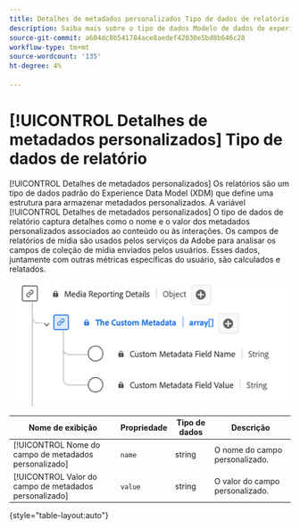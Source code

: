 ```yaml
---
title: Detalhes de metadados personalizados Tipo de dados de relatório
description: Saiba mais sobre o tipo de dados Modelo de dados de experiência de relatório de detalhes de metadados personalizados (XDM).
source-git-commit: a604dc8b541784ace8aedef42030e5bd8b646c28
workflow-type: tm+mt
source-wordcount: '135'
ht-degree: 4%

---
```


# [!UICONTROL Detalhes de metadados personalizados] Tipo de dados de relatório

[!UICONTROL Detalhes de metadados personalizados] Os relatórios são um tipo de dados padrão do Experience Data Model (XDM) que define uma estrutura para armazenar metadados personalizados. A variável [!UICONTROL Detalhes de metadados personalizados] O tipo de dados de relatório captura detalhes como o nome e o valor dos metadados personalizados associados ao conteúdo ou às interações. Os campos de relatórios de mídia são usados pelos serviços da Adobe para analisar os campos de coleção de mídia enviados pelos usuários. Esses dados, juntamente com outras métricas específicas do usuário, são calculados e relatados.

![Um diagrama do tipo de dados Relatórios de detalhes de metadados personalizados.](../images/data-types/the-custom-metadata-reporting.png)

| Nome de exibição | Propriedade | Tipo de dados | Descrição |
|--------------------------------------------|------------------|-----------|-----------------------------------------|
| [!UICONTROL Nome do campo de metadados personalizado] | `name` | string | O nome do campo personalizado. |
| [!UICONTROL Valor do campo de metadados personalizado] | `value` | string | O valor do campo personalizado. |

{style="table-layout:auto"}
